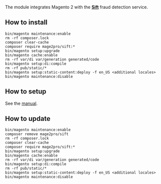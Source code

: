 The module integrates Magento 2 with the **[Sift](https://sift.com)** fraud detection service.

## How to install
```         
bin/magento maintenance:enable
rm -rf composer.lock
composer clear-cache
composer require mage2pro/sift:*
bin/magento setup:upgrade
bin/magento cache:enable
rm -rf var/di var/generation generated/code
bin/magento setup:di:compile
rm -rf pub/static/*
bin/magento setup:static-content:deploy -f en_US <additional locales>
bin/magento maintenance:disable
``` 

## How to setup
See the [manual](manual.md).

## How to update
```
bin/magento maintenance:enable
composer remove mage2pro/sift
rm -rf composer.lock
composer clear-cache
composer require mage2pro/sift:*
bin/magento setup:upgrade
bin/magento cache:enable
rm -rf var/di var/generation generated/code
bin/magento setup:di:compile
rm -rf pub/static/*
bin/magento setup:static-content:deploy -f en_US <additional locales>
bin/magento maintenance:disable
```